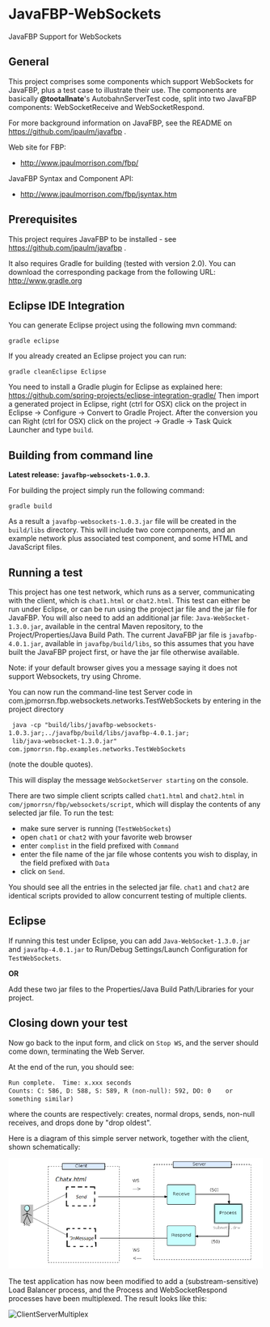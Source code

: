 JavaFBP-WebSockets
===

JavaFBP Support for WebSockets 


General
---

This project comprises some components which support WebSockets for JavaFBP, plus a test case to illustrate their use.  The components are basically **@tootallnate**'s AutobahnServerTest code, split into two JavaFBP components: WebSocketReceive and WebSocketRespond.

For more background information on JavaFBP, see the README on https://github.com/jpaulm/javafbp .

Web site for FBP: 
* http://www.jpaulmorrison.com/fbp/
 
JavaFBP Syntax and Component API:
* http://www.jpaulmorrison.com/fbp/jsyntax.htm

Prerequisites
---

This project requires JavaFBP to be installed - see https://github.com/jpaulm/javafbp .

It also requires Gradle for building (tested with version 2.0). You can download the corresponding package from the following URL: http://www.gradle.org

Eclipse IDE Integration
---

You can generate Eclipse project using the following mvn command:

    gradle eclipse

If you already created an Eclipse project you can run:

    gradle cleanEclipse Eclipse

You need to install a Gradle plugin for Eclipse as explained here:
https://github.com/spring-projects/eclipse-integration-gradle/
Then import a generated project in Eclipse, right (ctrl for OSX) click on the project in Eclipse -> Configure -> Convert to Gradle Project. After the conversion you can Right (ctrl for OSX) click on the project -> Gradle -> Task Quick Launcher and type `build`.


Building from command line
---

**Latest release: `javafbp-websockets-1.0.3`**.

For building the project simply run the following command:

    gradle build

As a result a `javafbp-websockets-1.0.3.jar` file will be created in the `build/libs` directory. This will include two core components, and an example network plus associated test component, and some HTML and JavaScript files.


Running a test
----

This project has one test network, which runs as a server, communicating with the client, which is `chat1.html` or `chat2.html`. This test can either be run under Eclipse, or can be run using the project jar file and the jar file for JavaFBP.  You will also need to add an additional jar file: `Java-WebSocket-1.3.0.jar`, available in the central Maven repository, to the Project/Properties/Java Build Path.  The current JavaFBP jar file is `javafbp-4.0.1.jar`, available in `javafbp/build/libs`, so this assumes that you have built the JavaFBP project first, or have the jar file otherwise available.

Note: if your default browser gives you a message saying it does not support Websockets, try using Chrome.

You can now run the command-line test Server code in com.jpmorrsn.fbp.websockets.networks.TestWebSockets by entering in the project directory

     java -cp "build/libs/javafbp-websockets-1.0.3.jar;../javafbp/build/libs/javafbp-4.0.1.jar;
     lib/java-websocket-1.3.0.jar" com.jpmorrsn.fbp.examples.networks.TestWebSockets
    
(note the double quotes).

This will display the message `WebSocketServer starting` on the console.

There are two simple client scripts called `chat1.html` and `chat2.html` in `com/jpmorrsn/fbp/websockets/script`, which will display the contents of any selected jar file.  To run the test:
- make sure server is running (`TestWebSockets`)
- open `chat1` or `chat2` with your favorite web browser 
- enter `complist` in the field prefixed with `Command`
- enter the file name of the jar file whose contents you wish to display, in the field prefixed with `Data`
- click on `Send`. 

You should see all the entries in the selected jar file.  `chat1` and `chat2` are identical scripts provided to allow concurrent testing of multiple clients.

Eclipse
-------

If running this test under Eclipse, you can add `Java-WebSocket-1.3.0.jar` and `javafbp-4.0.1.jar` to Run/Debug Settings/Launch Configuration for `TestWebSockets`.

**OR**

Add these two jar files to the Properties/Java Build Path/Libraries for your project.

Closing down your test
---------

Now go back to the input form, and click on `Stop WS`, and the server should come down, terminating the Web Server.

At the end of the run, you should see:

    Run complete.  Time: x.xxx seconds
    Counts: C: 586, D: 588, S: 589, R (non-null): 592, DO: 0    or something similar)
    
where the counts are respectively: creates, normal drops, sends, non-null receives, and drops done by "drop oldest".  

Here is a diagram of this simple server network, together with the client, shown schematically:

![ClientServer](https://github.com/jpaulm/javafbp-websockets/blob/master/docs/ClientServer.png "Diagram of Client and Server Network")

The test application has now been modified to add a (substream-sensitive) Load Balancer process, and the Process and WebSocketRespond processes have been multiplexed.  The result looks like this:

![ClientServerMultiplex](https://github.com/jpaulm/javafbp-websockets/blob/master/docs/ClientServerMultiplex.png "Diagram of Client and Server Network")




